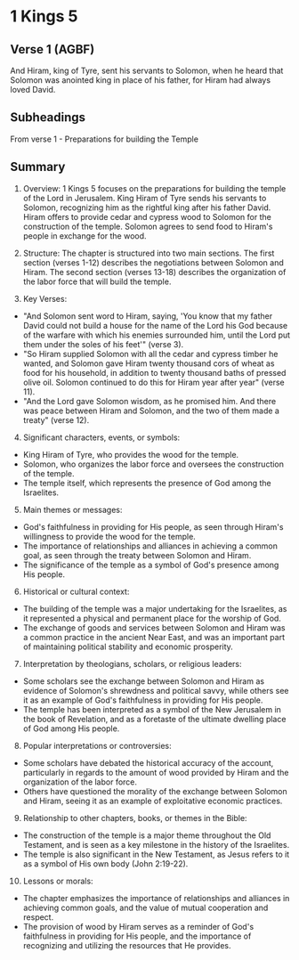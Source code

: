 # 1 Kings 5

## Verse 1 (AGBF)

And Hiram, king of Tyre, sent his servants to Solomon, when he heard that Solomon was anointed king in place of his father, for Hiram had always loved David.

## Subheadings

From verse 1 - Preparations for building the Temple

## Summary

1. Overview:
1 Kings 5 focuses on the preparations for building the temple of the Lord in Jerusalem. King Hiram of Tyre sends his servants to Solomon, recognizing him as the rightful king after his father David. Hiram offers to provide cedar and cypress wood to Solomon for the construction of the temple. Solomon agrees to send food to Hiram's people in exchange for the wood.

2. Structure:
The chapter is structured into two main sections. The first section (verses 1-12) describes the negotiations between Solomon and Hiram. The second section (verses 13-18) describes the organization of the labor force that will build the temple.

3. Key Verses:
- "And Solomon sent word to Hiram, saying, 'You know that my father David could not build a house for the name of the Lord his God because of the warfare with which his enemies surrounded him, until the Lord put them under the soles of his feet'" (verse 3).
- "So Hiram supplied Solomon with all the cedar and cypress timber he wanted, and Solomon gave Hiram twenty thousand cors of wheat as food for his household, in addition to twenty thousand baths of pressed olive oil. Solomon continued to do this for Hiram year after year" (verse 11).
- "And the Lord gave Solomon wisdom, as he promised him. And there was peace between Hiram and Solomon, and the two of them made a treaty" (verse 12).

4. Significant characters, events, or symbols:
- King Hiram of Tyre, who provides the wood for the temple.
- Solomon, who organizes the labor force and oversees the construction of the temple.
- The temple itself, which represents the presence of God among the Israelites.

5. Main themes or messages:
- God's faithfulness in providing for His people, as seen through Hiram's willingness to provide the wood for the temple.
- The importance of relationships and alliances in achieving a common goal, as seen through the treaty between Solomon and Hiram.
- The significance of the temple as a symbol of God's presence among His people.

6. Historical or cultural context:
- The building of the temple was a major undertaking for the Israelites, as it represented a physical and permanent place for the worship of God.
- The exchange of goods and services between Solomon and Hiram was a common practice in the ancient Near East, and was an important part of maintaining political stability and economic prosperity.

7. Interpretation by theologians, scholars, or religious leaders:
- Some scholars see the exchange between Solomon and Hiram as evidence of Solomon's shrewdness and political savvy, while others see it as an example of God's faithfulness in providing for His people.
- The temple has been interpreted as a symbol of the New Jerusalem in the book of Revelation, and as a foretaste of the ultimate dwelling place of God among His people.

8. Popular interpretations or controversies:
- Some scholars have debated the historical accuracy of the account, particularly in regards to the amount of wood provided by Hiram and the organization of the labor force.
- Others have questioned the morality of the exchange between Solomon and Hiram, seeing it as an example of exploitative economic practices.

9. Relationship to other chapters, books, or themes in the Bible:
- The construction of the temple is a major theme throughout the Old Testament, and is seen as a key milestone in the history of the Israelites.
- The temple is also significant in the New Testament, as Jesus refers to it as a symbol of His own body (John 2:19-22).

10. Lessons or morals:
- The chapter emphasizes the importance of relationships and alliances in achieving common goals, and the value of mutual cooperation and respect.
- The provision of wood by Hiram serves as a reminder of God's faithfulness in providing for His people, and the importance of recognizing and utilizing the resources that He provides.